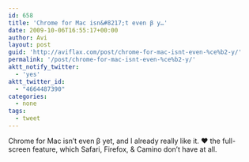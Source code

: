 ```yaml
---
id: 658
title: 'Chrome for Mac isn&#8217;t even β y…'
date: 2009-10-06T16:55:17+00:00
author: Avi
layout: post
guid: 'http://aviflax.com/post/chrome-for-mac-isnt-even-%ce%b2-y/'
permalink: '/post/chrome-for-mac-isnt-even-%ce%b2-y/'
aktt_notify_twitter:
  - 'yes'
aktt_twitter_id:
  - "4664487390"
categories:
  - none
tags:
  - tweet
---
```

Chrome for Mac isn&#8217;t even β yet, and I already really like it. ♥ the full-screen feature, which Safari, Firefox, & Camino don&#8217;t have at all.